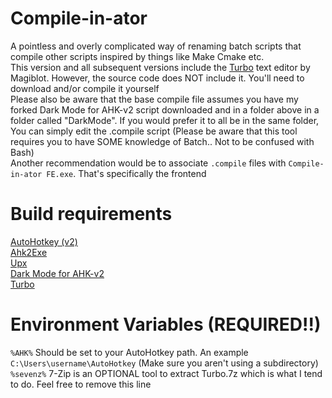 # Compile-in-ator
 A pointless and overly complicated way of renaming batch scripts that compile other scripts inspired by things like Make Cmake etc.
\
This version and all subsequent versions include the [Turbo](https://github.com/magiblot/turbo) text editor by Magiblot. However, the source code does NOT include it. You'll need to download and/or compile it yourself
\
Please also be aware that the base compile file assumes you have my forked Dark Mode for AHK-v2 script downloaded and in a folder above in a folder called "DarkMode". If you would prefer it to all be in the same folder, You can simply edit the .compile script (Please be aware that this tool requires you to have SOME knowledge of Batch.. Not to be confused with Bash)
\
Another recommendation would be to associate `.compile` files with `Compile-in-ator FE.exe`. That's specifically the frontend


# Build requirements
[AutoHotkey (v2)](https://github.com/AutoHotkey/AutoHotkey)
\
[Ahk2Exe](https://github.com/AutoHotkey/Ahk2Exe)
\
[Upx](https://github.com/upx/upx)
\
[Dark Mode for AHK-v2](https://github.com/Git-Pikakid98/Dark-Mode-For-AHK-v2)
\
[Turbo](https://github.com/magiblot/turbo)


# Environment Variables (REQUIRED!!)
`%AHK%`
   Should be set to your AutoHotkey path. An example `C:\Users\username\AutoHotkey` (Make sure you aren't using a subdirectory)
\
`%sevenz%`
	7-Zip is an OPTIONAL tool to extract Turbo.7z which is what I tend to do. Feel free to remove this line